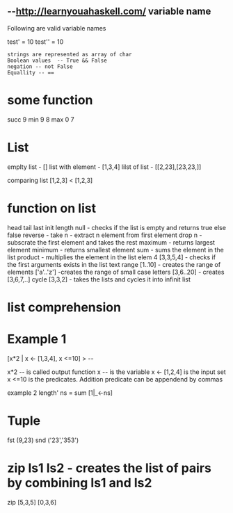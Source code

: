 --http://learnyouahaskell.com/
variable name 
-------------
Following are valid variable names

test' = 10
test'' = 10  

``` 
strings are represented as array of char
Boolean values  -- True && False
negation -- not False
Equallity -- ==
````
some function
============
succ 9
min 9 8
max 0 7

List
=====
emplty list - []
list with element - [1,3,4]
lilst of list - [[2,23],[23,23,]]

comparing list 
[1,2,3] < [1,2,3]

function on list
================
head 
tail
last 
init
length
null - checks if the list is empty and returns true else false
reverse -
take n - extract n element from first element
drop n - subscrate the first element and takes the rest
maximum - returns largest element
minimum - returns smallest element
sum - sums the element in the list
product - multiplies the element in the list
elem 4 [3,3,5,4] - checks if the first arguments exists in the list
text range
[1..10] - creates the range of elements
 ['a'..'z'] -creates the range of small case letters
 [3,6..20]  - creates [3,6,7,..]
cycle [3,3,2] - takes the lists and cycles it into infinit list

list comprehension
==================
Example 1
=========
[x*2 | x <- [1,3,4], x <=10] > -- 

x*2 -- is called output function
x -- is the variable
x <- [1,2,4]  is the input set
x <=10 is the predicates. Addition predicate can be appendend by commas

example 2
length' ns = sum [1|_<-ns]


Tuple
=======
fst (9,23)
snd ('23','353')

zip ls1 ls2 - creates the list of pairs by combining ls1 and ls2
===========
zip [5,3,5] [0,3,6]



